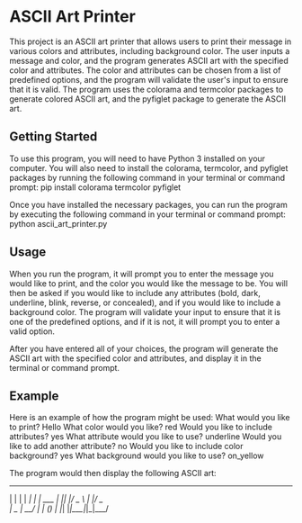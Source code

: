 # ASCII Art Printer

This project is an ASCII art printer that allows users to print their message in various colors and attributes, 
including background color. The user inputs a message and color, and the program generates ASCII art with the 
specified color and attributes. The color and attributes can be chosen from a list of predefined options, and 
the program will validate the user's input to ensure that it is valid. The program uses the colorama and 
termcolor packages to generate colored ASCII art, and the pyfiglet package to generate the ASCII art.

## Getting Started

To use this program, you will need to have Python 3 installed on your computer. You will also need to install 
the colorama, termcolor, and pyfiglet packages by running the following command in your terminal or command prompt:
pip install colorama termcolor pyfiglet

Once you have installed the necessary packages, you can run the program by executing the following command in your 
terminal or command prompt: python ascii_art_printer.py

## Usage

When you run the program, it will prompt you to enter the message you would like to print, and the color you would 
like the message to be. You will then be asked if you would like to include any attributes (bold, dark, underline, 
blink, reverse, or concealed), and if you would like to include a background color. The program will validate your 
input to ensure that it is one of the predefined options, and if it is not, it will prompt you to enter a valid option.

After you have entered all of your choices, the program will generate the ASCII art with the specified color and 
attributes, and display it in the terminal or command prompt.

## Example

Here is an example of how the program might be used:
What would you like to print? Hello
What color would you like? red
Would you like to include attributes? yes
What attribute would you like to use? underline
Would you like to add another attribute? no
Would you like to include color background? yes
What background would you like to use? on_yellow


The program would then display the following ASCII art:

 _   _      _ _
| | | | ___| | | ___
| |_| |/ _ \ | |/ _ \
|  _  |  __/ | | (_) |
|_| |_|\___|_|_|\___/
